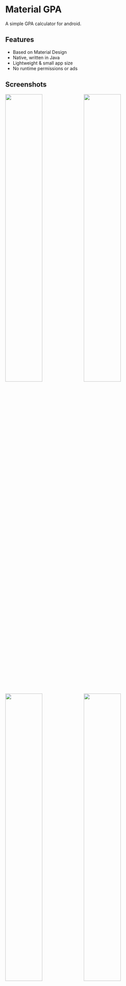 # Material GPA
A simple GPA calculator for android.

## Features
* Based on Material Design
* Native, written in Java
* Lightweight & small app size
* No runtime permissions or ads

## Screenshots
<p>
  <img src="https://user-images.githubusercontent.com/111876286/219944865-3c81fdf3-a84f-40af-95f8-f3afa65781ff.png" width="48%"/>
  <img src="https://user-images.githubusercontent.com/111876286/219944868-7af2d1a5-9bfb-45f5-8878-cc4376113d89.png" width="48%"/>
  <img src="https://user-images.githubusercontent.com/111876286/219944869-e0901b3d-bc48-447e-bd21-f0045c339074.png" width="48%"/>
  <img src="https://user-images.githubusercontent.com/111876286/219944870-a16da707-f365-4ff8-a13b-8bff4881421a.png" width="48%"/>
</p>
